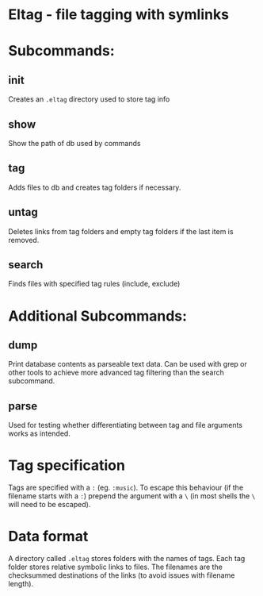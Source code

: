 # Eltag - file tagging with symlinks

# Subcommands:

## init

Creates an `.eltag` directory used to store tag info

## show

Show the path of db used by commands

## tag

Adds files to db and creates tag folders if necessary.

## untag

Deletes links from tag folders and empty tag folders if the last item is removed.

## search

Finds files with specified tag rules (include, exclude)

# Additional Subcommands:

## dump

Print database contents as parseable text data. Can be used with grep or other tools to achieve more advanced tag filtering than the search subcommand.

## parse

Used for testing whether differentiating between tag and file arguments works as intended.

# Tag specification

Tags are specified with a `:` (eg. `:music`).
To escape this behaviour (if the filename starts with a `:`) prepend the argument with a `\` (in most shells the `\` will need to be escaped).

# Data format

A directory called `.eltag` stores folders with the names of tags.
Each tag folder stores relative symbolic links to files.
The filenames are the checksummed destinations of the links (to avoid issues with filename length).

